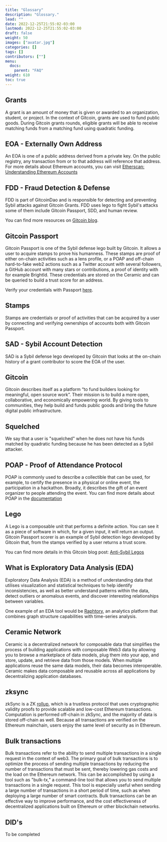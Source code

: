 ```yaml
---
title: "Glossary"
description: "Glossary."
lead: ""
date: 2022-12-25T21:55:02-03:00
lastmod: 2022-12-25T21:55:02-03:00
draft: false
weight: 50
images: ["avatar.jpg"]
categories: []
tags: []
contributors: [""]
menu:
  docs:
    parent: "FAQ"
weight: 610
toc: true
---
```


## Grants
A grant is an amount of money that is given or awarded to an organization, student, or project. In the context of Gitcoin, grants are used to fund public goods. During Gitcoin grants rounds, eligible grants will be able to receive matching funds from a matching fund using quadratic funding.

## EOA - Externally Own Address 
An EOA is one of a public address derived from a private key. On the public registry, any transaction from or to that address will reference that address. For more details about Ethereum accounts, you can visit [Etherscan: Understanding Ethereum Accounts](https://info.etherscan.com/understanding-ethereum-accounts/#:~:text=An%20externally%20owned%20address%20is,the%20funds%20in%20an%20address.)

## FDD - Fraud Detection & Defense
FDD is part of GitcoinDao and is responsible for detecting and preventing Sybil attacks against Gitcoin Grants.
FDD uses lego to fight Sybil's attacks some of them include Gitcoin Passport, SDD, and human review.

You can find more resources on [Gitcoin blog](https://gov.gitcoin.co/t/introducing-the-fdd-review/11095).

## Gitcoin Passport
Gitcoin Passport is one of the Sybil defense lego built by Gitcoin. It allows a user to acquire stamps to prove his humanness. These stamps are proof of either on-chain activities such as a lens profile, or a POAP and off-chain hard-to-fake web2 actions such as a Twitter account with several followers, a GitHub account with many stars or contributions, a proof of identity with for example BrightId. These credentials are stored on the Ceramic and can be queried to build a trust score for an address.

Verify your credentials with Passport [here](https://passport.gitcoin.co/).

## Stamps
Stamps are credentials or proof of activities that can be acquired by a user by connecting and verifying ownerships of accounts both with Gitcoin Passport.

## SAD - Sybil Account Detection
SAD is a Sybil defense lego developed by Gitcoin that looks at the on-chain history of a grant contributor to score the EOA of the user. 

## Gitcoin
Gitcoin describes itself as a platform “to fund builders looking for meaningful, open source work”. Their mission is to build a more open, collaborative, and economically empowering world. By giving tools to communities, they help build and funds public goods and bring the future digital public infrastructure. 

## Squelched
We say that a user is "squelched" when he does not have his funds matched by quadratic funding because he has been detected as a Sybil attacker. 

## POAP  - Proof of Attendance Protocol
POAP is commonly used to describe a collectible that can be used, for example, to certify the presence in a physical or online event, the participation in a hackathon. Broadly, it describes the gift of an event organizer to people attending the event.
You can find more details about POAP in the [documentation](https://poap.zendesk.com/hc/en-us/articles/9494654007437-What-Is-POAP-)

## Lego
A Lego is a composable unit that performs a definite action. You can see it as a piece of software in which, for a given input, it will return an output. Gitcoin Passport scorer is an example of Sybil detection lego developed by Gitcoin that, from the stamps verified by a user returns a trust score.

You can find more details in this Gitcoin blog post: [Anti-Sybil Legos](https://gov.gitcoin.co/t/anti-sybil-legos/12265)

## What is Exploratory Data Analysis (EDA)
Exploratory Data Analysis (EDA) is a method of understanding data that utilises visualization and statistical techniques to help identify inconsistencies, as well as better understand patterns within the data, detect outliers or anomalous events, and discover interesting relationships between variables.

One example of an EDA tool would be [Raphtory](https://www.raphtory.com/), an analytics platform that combines graph structure capabilities with time-series analysis.

## Ceramic Network
Ceramic is a decentralized network for composable data that simplifies the process of building applications with composable Web3 data by allowing you to browse a marketplace of data models, plug them into your app, and store, update, and retrieve data from those models. When multiple applications reuse the same data models, their data becomes interoperable. Ceramic makes data composable and reusable across all applications by decentralizing application databases.

## zksync
zkSync is a ZK [rollup](https://v2-docs.zksync.io/dev/fundamentals/rollups.html), which is a trustless protocol that uses cryptographic validity proofs to provide scalable and low-cost Ethereum transactions. Computation is performed off-chain in zkSync, and the majority of data is stored off-chain as well. Because all transactions are verified on the Ethereum mainchain, users enjoy the same level of security as in Ethereum.

## Bulk transactions
Bulk transactions refer to the ability to send multiple transactions in a single request in the context of web3. The primary goal of bulk transactions is to optimize the process of sending multiple transactions by reducing the number of transactions that must be sent, thereby lowering gas costs and the load on the Ethereum network. This can be accomplished by using a tool such as "bulk-tx," a command-line tool that allows you to send multiple transactions in a single request. This tool is especially useful when sending a large number of transactions in a short period of time, such as when deploying a large number of smart contracts. Bulk transactions can be an effective way to improve performance, and the cost effectiveness of decentralized applications built on Ethereum or other blockchain networks.

## DID's

To be completed
